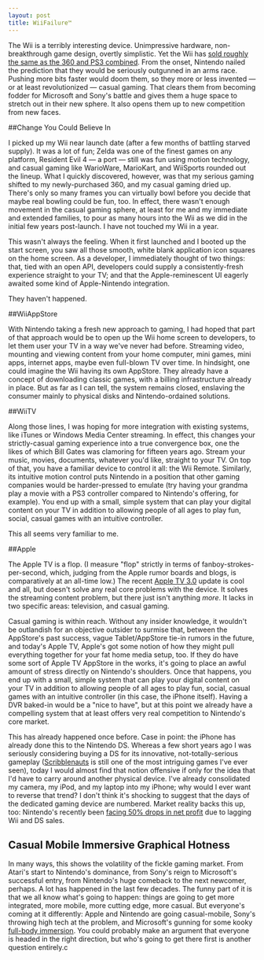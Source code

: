 ```yaml
---
layout: post
title: WiiFailure™
---
```


The Wii is a terribly interesting device. Unimpressive hardware, non-breakthrough game design, overtly simplistic. Yet the Wii has [sold roughly the same as the 360 and PS3 combined](http://en.wikipedia.org/wiki/Console_wars#Worldwide_sales_figures_5). From the onset, Nintendo nailed the prediction that they would be seriously outgunned in an arms race. Pushing more bits faster would doom them, so they more or less invented — or at least revolutionized — casual gaming. That clears them from becoming fodder for Microsoft and Sony's battle and gives them a huge space to stretch out in their new sphere. It also opens them up to new competition from new faces.

##Change You Could Believe In

I picked up my Wii near launch date (after a few months of battling starved supply). It was a lot of fun; Zelda was one of the finest games on any platform, Resident Evil 4 — a port — still was fun using motion technology, and casual gaming like WarioWare, MarioKart, and WiiSports rounded out the lineup. What I quickly discovered, however, was that my serious gaming shifted to my newly-purchased 360, and my casual gaming dried up. There's only so many frames you can virtually bowl before you decide that maybe real bowling could be fun, too. In effect, there wasn't enough movement in the casual gaming sphere, at least for me and my immediate and extended families, to pour as many hours into the Wii as we did in the initial few years post-launch. I have not touched my Wii in a year.

This wasn't always the feeling. When it first launched and I booted up the start screen, you saw all those smooth, white blank application icon squares on the home screen. As a developer, I immediately thought of two things: that, tied with an open API, developers could supply a consistently-fresh experience straight to your TV; and that the Apple-reminescent UI eagerly awaited some kind of Apple-Nintendo integration.

They haven't happened.

##WiiAppStore

With Nintendo taking a fresh new approach to gaming, I had hoped that part of that approach would be to open up the Wii home screen to developers, to let them user your TV in a way we've never had before. Streaming video, mounting and viewing content from your home computer, mini games, mini apps, internet apps, maybe even full-blown TV over time. In hindsight, one could imagine the Wii having its own AppStore. They already have a concept of downloading classic games, with a billing infrastructure already in place. But as far as I can tell, the system remains closed, enslaving the consumer mainly to physical disks and Nintendo-ordained solutions.

##WiiTV

Along those lines, I was hoping for more integration with existing systems, like iTunes or Windows Media Center streaming. In effect, this changes your strictly-casual gaming experience into a true convergence box, one the likes of which Bill Gates was clamoring for fifteen years ago. Stream your music, movies, documents, whatever you'd like, straight to your TV. On top of that, you have a familiar device to control it all: the Wii Remote. Similarly, its intuitive motion control puts Nintendo in a position that other gaming companies would be harder-pressed to emulate (try having your grandma play a movie with a PS3 controller compared to Nintendo's offering, for example). You end up with a small, simple system that can play your digital content on your TV in addition to allowing people of all ages to play fun, social, casual games with an intuitive controller.

This all seems very familiar to me.

##Apple

The Apple TV is a flop. (I measure "flop" strictly in terms of fanboy-strokes-per-second, which, judging from the Apple rumor boards and blogs, is comparatively at an all-time low.) The recent [Apple TV 3.0](http://www.apple.com/appletv/) update is cool and all, but doesn't solve any real core problems with the device. It solves the streaming content problem, but there just isn't anything *more*. It lacks in two specific areas: television, and casual gaming.

Casual gaming is within reach. Without any insider knowledge, it wouldn't be outlandish for an objective outsider to surmise that, between the AppStore's past success, vague Tablet/AppStore tie-in rumors in the future, and today's Apple TV, Apple's got some notion of how they might pull everything together for your fat home media setup, too. If they do have some sort of Apple TV AppStore in the works, it's going to place an awful amount of stress directly on Nintendo's shoulders. Once that happens, you end up with a small, simple system that can play your digital content on your TV in addition to allowing people of all ages to play fun, social, casual games with an intuitive controller (in this case, the iPhone itself). Having a DVR baked-in would be a "nice to have", but at this point we already have a compelling system that at least offers very real competition to Nintendo's core market.

This has already happened once before. Case in point: the iPhone has already done this to the Nintendo DS. Whereas a few short years ago I was seriously considering buying a DS for its innovative, not-totally-serious gameplay ([Scribblenauts](http://en.wikipedia.org/wiki/Scribblenauts) is still one of the most intriguing games I've ever seen), today I would almost find that notion offensive if only for the idea that I'd have to carry around another physical device. I've already consolidated my camera, my iPod, and my laptop into my iPhone; why would I ever want to reverse that trend? I don't think it's shocking to suggest that the days of the dedicated gaming device are numbered. Market reality backs this up, too: Nintendo's recently been [facing 50% drops in net profit](http://www.sfgate.com/cgi-bin/blogs/techchron/detail?&entry_id=50566) due to lagging Wii and DS sales.

## Casual Mobile Immersive Graphical Hotness

In many ways, this shows the volatility of the fickle gaming market. From Atari's start to Nintendo's dominance, from Sony's reign to Microsoft's successful entry, from Nintendo's huge comeback to the next newcomer, perhaps. A lot has happened in the last few decades. The funny part of it is that we all know what's going to happen: things are going to get more integrated, more mobile, more cutting edge, more casual. But everyone's coming at it differently: Apple and Nintendo are going casual-mobile, Sony's throwing high tech at the problem, and Microsoft's gunning for some kooky [full-body immersion](http://www.xbox.com/en-US/live/projectnatal/). You could probably make an argument that everyone is headed in the right direction, but who's going to get there first is another question entirely.c